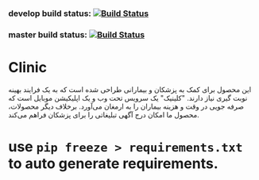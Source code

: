
### develop build status:   [![Build Status](https://travis-ci.org/hosseinvand/Clinic.svg?branch=develop)](https://travis-ci.org/hosseinvand/Clinic)
### master  build status:   [![Build Status](https://travis-ci.org/hosseinvand/Clinic.svg?branch=master)](https://travis-ci.org/hosseinvand/Clinic)

# Clinic
این محصول برای کمک به پزشکان و بیمارانی طراحی شده است که به یک فرایند بهینه نوبت گیری نیاز دارند. "کلینیک" یک سرویس تحت وب و یک اپلیکیشن موبایل است که صرفه جویی در وقت و هزینه بیماران را به ارمغان می‌آورد. برخلاف دیگر محصولات، محصول ما امکان درج آگهی تبلیغاتی را برای پزشکان فراهم می‌کند.


# use `pip freeze > requirements.txt` to auto generate requirements.
